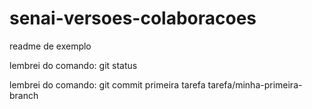 # senai-versoes-colaboracoes

readme de exemplo

lembrei do comando: git status


lembrei do comando: git commit
primeira tarefa
tarefa/minha-primeira-branch
